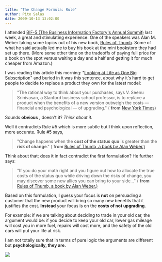 ```yaml
---
title: "The Change Formula: Rule"
author: Pito Salas
date: 2009-10-13 13:02:00
---
```



I attended [BIF-5 (The Business Information Factory's Annual
Summit)](<http://www.businessinnovationfactory.com/bif-5>) last week, a great
and stimulating experience. One of the speakers was Alan M. Weber taking some
topics out of his new book, [Rules of
Thumb](<http://rulesofthumbbook.blogspot.com/>). Some of what he said actually
led me to buy his book at the mini bookstore they had set up there. (More some
other time on the tradeoffs of paying full price for a book on the spot versus
waiting a day and a half and getting it for much cheaper from Amazon.)

I was reading this article this morning: "[Looking at Life as One Big
Subscription](<http://www.nytimes.com/2009/10/11/business/11every.html>)" and
buried in it was this sentence, about why it's hard to get people to decide to
replace a product they own for the latest model:

> "The rational way to think about your purchases, says V. Seenu Srinivasan, a
> Stanford business school professor, is to replace a product when the
> benefits of a new version outweigh the costs — financial and psychological —
> of upgrading." ( **from** [New York
> Times](<http://www.nytimes.com/2009/10/11/business/11every.html>))

Sounds **obvious** , doesn't it? _Think about it._

Well it contradicts Rule #5 which is more subtle but I think upon reflection,
more accurate. Rule #5 says,

> "Change happens when the **cost of the status** **quo** is greater than the
> **risk of change**."  ( **from** [Rules of Thumb, a book by Alan
> Weber.)](<http://rulesofthumbbook.blogspot.com/>)

Think about that; does it in fact contradict the first formulation? He further
says:

> "If you do your math right and you figure out how to allocate the true costs
> of the status quo while driving down the risks of change, you may discover
> some new allies you can bring to your side…" ( **from** [Rules of Thumb, a
> book by Alan Weber.)](<http://rulesofthumbbook.blogspot.com/>)

Based on this formulation, I guess your focus is **not** on persuading a
customer that the new product will bring so many new benefits that it
justifies the cost. **Instead** your focus is on the **costs of not
upgrading**.

For example: if we are talking about deciding to trade in your old car, the
argument would be: if you decide to keep your old car, lower gas mileage will
cost you in more fuel, repairs will cost more, and the safety of the old cars
will put your life at risk.

I am not totally sure that in terms of pure logic the arguments are different
but **psychologically, they are.**

![](https://i0.wp.com/img.zemanta.com/pixy.gif?w=584)


